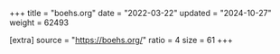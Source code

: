 +++
title = "boehs.org"
date = "2022-03-22"
updated = "2024-10-27"
weight = 62493

[extra]
source = "https://boehs.org/"
ratio = 4
size = 61
+++
